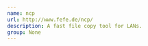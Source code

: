 ```yaml
---
name: ncp
url: http://www.fefe.de/ncp/
description: A fast file copy tool for LANs.
group: None
---
```

